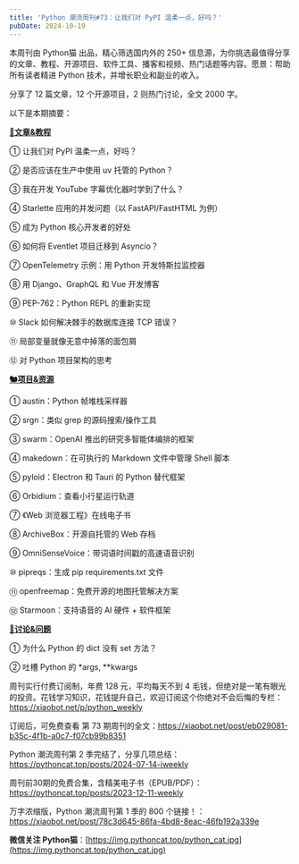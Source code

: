 ```yaml
---
title: 'Python 潮流周刊#73：让我们对 PyPI 温柔一点，好吗？'
pubDate: 2024-10-19
---
```


本周刊由 Python猫 出品，精心筛选国内外的 250+ 信息源，为你挑选最值得分享的文章、教程、开源项目、软件工具、播客和视频、热门话题等内容。愿景：帮助所有读者精进 Python 技术，并增长职业和副业的收入。

分享了 12 篇文章，12 个开源项目，2 则热门讨论，全文 2000 字。

以下是本期摘要： 

**[🦄文章&教程](https://xiaobot.net/p/python_weekly)** 


① 让我们对 PyPI 温柔一点，好吗？

② 是否应该在生产中使用 uv 托管的 Python？

③ 我在开发 YouTube 字幕优化器时学到了什么？

④ Starlette 应用的并发问题（以 FastAPI/FastHTML 为例）

⑤ 成为 Python 核心开发者的好处

⑥ 如何将 Eventlet 项目迁移到 Asyncio？

⑦ OpenTelemetry 示例：用 Python 开发特斯拉监控器

⑧ 用 Django、GraphQL 和 Vue 开发博客

⑨ PEP-762：Python REPL 的重新实现

⑩ Slack 如何解决棘手的数据库连接 TCP 错误？

⑪ 局部变量就像无意中掉落的面包屑

⑫ 对 Python 项目架构的思考

**[🐿️项目&资源](https://xiaobot.net/p/python_weekly)** 


① austin：Python 帧堆栈采样器

② srgn：类似 grep 的源码搜索/操作工具

③ swarm：OpenAI  推出的研究多智能体编排的框架

④ makedown：在可执行的 Markdown 文件中管理 Shell 脚本

⑤ pyloid：Electron 和 Tauri 的 Python 替代框架

⑥ Orbidium：查看小行星运行轨道

⑦ 《Web 浏览器工程》在线电子书

⑧ ArchiveBox：开源自托管的 Web 存档

⑨ OmniSenseVoice：带词语时间戳的高速语音识别

⑩ pipreqs：生成 pip requirements.txt 文件

⑪ openfreemap：免费开源的地图托管解决方案

⑫ Starmoon：支持语音的 AI 硬件 + 软件框架

**[🥂讨论&问题](https://xiaobot.net/p/python_weekly)** 


① 为什么 Python 的 dict 没有 set 方法？

② 吐槽 Python 的 \*args, \*\*kwargs



周刊实行付费订阅制，年费 128 元，平均每天不到 4 毛钱，但绝对是一笔有眼光的投资。花钱学习知识，花钱提升自己，欢迎订阅这个你绝对不会后悔的专栏：https://xiaobot.net/p/python_weekly 

订阅后，可免费查看 第 73 期周刊的全文：https://xiaobot.net/post/eb029081-b35c-4f1b-a0c7-f07cb99b8351

Python 潮流周刊第 2 季完结了，分享几项总结：https://pythoncat.top/posts/2024-07-14-iweekly 

周刊前30期的免费合集，含精美电子书（EPUB/PDF）：https://pythoncat.top/posts/2023-12-11-weekly 

万字浓缩版，Python 潮流周刊第 1 季的 800 个链接！：https://xiaobot.net/post/78c3d645-86fa-4bd8-8eac-46fb192a339e 

**微信关注 Python猫**：[https://img.pythoncat.top/python_cat.jpg](https://img.pythoncat.top/python_cat.jpg) 
